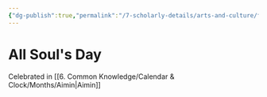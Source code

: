 ```yaml
---
{"dg-publish":true,"permalink":"/7-scholarly-details/arts-and-culture/festivals-and-ceremonies/all-soul-s-day/","noteIcon":""}
---
```


# All Soul's Day

Celebrated in [[6. Common Knowledge/Calendar & Clock/Months/Aimin\|Aimin]]